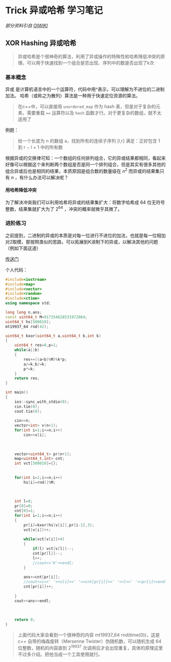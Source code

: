 # Trick 异或哈希 学习笔记

*部分资料引自 [OIWIKI](https://oi-wiki.org/)*

## XOR Hashing 异或哈希

> 异或哈希是个很神奇的算法，利用了异或操作的特殊性和哈希降低冲突的原理，可以用于快速找到一个组合是否出现、序列中的数是否出现了k次

### 基本概念

异或 是计算机语言中的一个运算符，代码中用^表示，可以理解为不进位的二进制加法。
哈希（或称之为散列）算法是一种用于快速定位资源的算法。

> 在c++中，可以直接用 `unordered_map` 作为 hash 表，但是对于复杂的元素，需要重载 `==` 运算符以及 `hash` 函数才行。对于更复杂的数组，就不太适用了

例题：
> 给一个长度为 n 的数组 a，找到所有的连续子序列 [l,r] 满足：正好包含 1 到 r − l + 1 中的所有数

根据异或的交换律可知：一个数组的任何排列组合，它的异或结果都相同，看起来好像可以根据这个来判断两个数组是否是同一个排列组合，但是其实有很多其他的组合异或后也是相同的结果，本质原因是组合数的数量级在 $n^2$ 而异或的结果集只有 $n$ ，有什么办法可以解决呢？

#### 用哈希降低冲突

为了解决冲突我们可以利用哈希将异或的结果集扩大：将数字哈希成 64 位无符号整数，结果集就扩大为了 $2^{64}$ ，冲突的概率就微乎其微了。

### 进阶练习

之前提到，二进制的异或的本质是对每一位进行不进位的加法，也就是每一位相加对2取模，那按照类似的思路，可以拓展到K进制下的异或，以解决其他的问题（例如下面这道）

[传送门](https://codeforces.com/contest/1418/problem/G)

个人代码：

```C++
#include<iostream>
#include<map>
#include<vector>
#include<random>
#include<ctime>
using namespace std;

long long n,ans;
const uint64_t M=917354628531972864;
uint64_t hs[500010];
mt19937_64 rnd(42);

uint64_t kxor(uint64_t a,uint64_t b,int k)
{
	uint64_t res=0,p=1;
	while(a||b)
	{
		res+=((a+b)%M)%k*p;
		a/=k,b/=k;
		p*=k;
	}
	return res;
}

int main()
{
	ios::sync_with_stdio(0);
	cin.tie(0);
	cout.tie(0);
	
	cin>>n;
	vector<int> v(n+1); 
	for(int i=1;i<=n;i++)
		cin>>v[i];
	
	
	
	vector<uint64_t> pr(n+1);
	map<uint64_t,int> cnt;
	int vct[500010]={};
	
	
	for(int i=1;i<=n;i++)
		hs[i]=rnd()%M;
	
	
	
	int l=0;
	pr[0]=0;
	cnt[0]=1;
	for(int i=1;i<=n;i++)
	{
		pr[i]=kxor(hs[v[i]],pr[i-1],3);
		vct[v[i]]++;
		
		while(vct[v[i]]>4)
		{
			if(l) vct[v[l]]--;
			cnt[pr[l]]--;
			l++;
			//cout<<'K'<<endl;
		}
		
		ans+=cnt[pr[i]];
		//cout<<i<<' '<<v[i]<<' '<<cnt[pr[i]]<<' '<<l<<' '<<pr[i]<<endl;
		cnt[pr[i]]++;
		
	}
	cout<<ans<<endl;
	
	
	
	return 0;
}

```

> 上面代码大家会看到一个很神奇的内容 mt19937_64 rnd(time(0))，这是 c++ 自带的梅森旋转（Mersenne Twister）伪随机数，可以随机生成 64 位整数，随机的内容直到 $2^{19937}$ 次调用后才会出现重复，具体的原理这里不过多介绍。把他当成一个工具使用就行。
